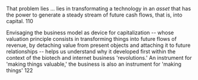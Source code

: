 That problem lies  ... lies in transformating a technology in an _asset_ that has the power to generate a steady stream of future cash flows, that is, into capital.  110

Envisaging the business model as device for capitalization  -- whose valuation principle consists in transforming things into future flows of revenue, by detaching value from present objects and attaching it to future relationships -- helps us understand why it developed first within the context of the biotech and internet business 'revolutions.' 
An instrument for 'making things valuable,' the business is also an instrument for 'making things' 122
